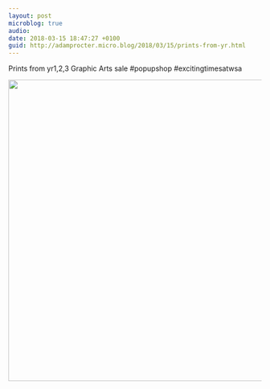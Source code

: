 ```yaml
---
layout: post
microblog: true
audio: 
date: 2018-03-15 18:47:27 +0100
guid: http://adamprocter.micro.blog/2018/03/15/prints-from-yr.html
---
```

Prints from yr1,2,3 Graphic Arts sale #popupshop #excitingtimesatwsa

<img src="http://discursive.adamprocter.co.uk/uploads/2018/0a020659a3.jpg" width="600" height="600" />
